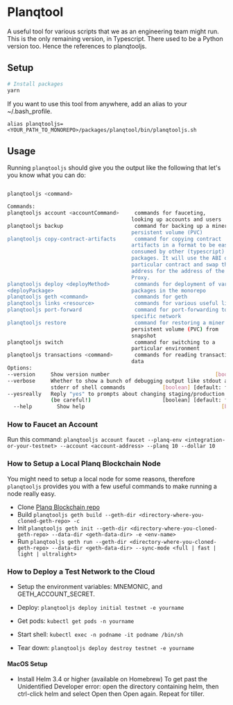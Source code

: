 # Planqtool

A useful tool for various scripts that we as an engineering team might run.
This is the only remaining version, in Typescript. There used to be a Python version too.
Hence the references to planqtooljs.

## Setup

```bash
# Install packages
yarn
```

If you want to use this tool from anywhere, add an alias to your ~/.bash_profile.

`alias planqtooljs=<YOUR_PATH_TO_MONOREPO>/packages/planqtool/bin/planqtooljs.sh`

## Usage

Running `planqtooljs` should give you the output like the following that let's you know what you can do:

```bash

planqtooljs <command>

Commands:
planqtooljs account <accountCommand>     commands for fauceting,
                                        looking up accounts and users
planqtooljs backup                       command for backing up a miner's
                                        persistent volume (PVC)
planqtooljs copy-contract-artifacts      command for copying contract
                                        artifacts in a format to be easily
                                        consumed by other (typescript)
                                        packages. It will use the ABI of a
                                        particular contract and swap the
                                        address for the address of the
                                        Proxy.
planqtooljs deploy <deployMethod>        commands for deployment of various
<deployPackage>                         packages in the monorepo
planqtooljs geth <command>               commands for geth
planqtooljs links <resource>             commands for various useful links
planqtooljs port-forward                 command for port-forwarding to a
                                        specific network
planqtooljs restore                      command for restoring a miner's
                                        persistent volume (PVC) from
                                        snapshot
planqtooljs switch                       command for switching to a
                                        particular environment
planqtooljs transactions <command>       commands for reading transaction
                                        data
Options:
--version     Show version number                                  [boolean]
--verbose     Whether to show a bunch of debugging output like stdout and
              stderr of shell commands            [boolean] [default: false]
--yesreally   Reply "yes" to prompts about changing staging/production
              (be careful!)                       [boolean] [default: false]
  --help        Show help                                            [boolean]
```

### How to Faucet an Account

Run this command:
`planqtooljs account faucet --planq-env <integration-or-your-testnet> --account <account-address> --planq 10 --dollar 10`

### How to Setup a Local Planq Blockchain Node

You might need to setup a local node for some reasons, therefore `planqtooljs` provides you with
a few useful commands to make running a node really easy.

- Clone [Planq Blockchain repo](https://github.com/planq-network/planq)
- Build `planqtooljs geth build --geth-dir <directory-where-you-cloned-geth-repo> -c`
- Init `planqtooljs geth init --geth-dir <directory-where-you-cloned-geth-repo> --data-dir <geth-data-dir> -e <env-name>`
- Run `planqtooljs geth run --geth-dir <directory-where-you-cloned-geth-repo> --data-dir <geth-data-dir> --sync-mode <full | fast | light | ultralight>`

### How to Deploy a Test Network to the Cloud

- Setup the environment variables: MNEMONIC, and GETH_ACCOUNT_SECRET.

- Deploy: `planqtooljs deploy initial testnet -e yourname`

- Get pods: `kubectl get pods -n yourname`

- Start shell: `kubectl exec -n podname -it podname /bin/sh`

- Tear down: `planqtooljs deploy destroy testnet -e yourname`

#### MacOS Setup

- Install Helm 3.4 or higher (available on Homebrew)
  To get past the Unidentified Developer error: open the directory containing helm, then ctrl-click helm and select Open then Open again. Repeat for tiller.
